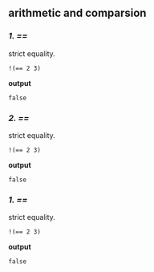 ## arithmetic and comparsion

### ***1. ==***
strict equality.
```metta
!(== 2 3)
```
**output**

```metta
false
```
### ***2. ==***
strict equality.
```metta
!(== 2 3)
```
**output**

```metta
false
```
### ***1. ==***
strict equality.
```metta
!(== 2 3)
```
**output**

```metta
false
```
